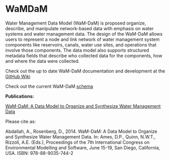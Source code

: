 WaMDaM
======

Water Management Data Model (WaM-DaM) is proposed organize, describe, and manipulate network-based data with emphasis on water systems and water management data. The design of the WaM-DaM allows users to represent a node and link network of water management system components like reservoirs, canals, water use sites, and operations that involve those components. The data model also supports structured metadata fields that describe who collected data for the components, how and where the data were collected.

Check out the up to date WaM-DaM documentation and development at the [GitHub Wiki](https://github.com/amabdallah/WaMDaM/wiki) 

Check out the current WaM-DaM [schema](http://amabdallah.github.io/WaMDaM) 



**Publications:** 

[WaM-DaM: A Data Model to Organize and Synthesize Water Management Data](http://www.iemss.org/sites/iemss2014/papers/iemss2014_submission_406.pdf)<p>
Please cite as: 

Abdallah, A., Rosenberg, D., 2014. WaM-DaM: A Data Model to Organize and Synthesize Water Management Data. In: Ames, D.P., Quinn, N.W.T., Rizzoli, A.E. (Eds.), Proceedings of the 7th International Congress on Environmental Modelling and Software, June 15-19, San Diego, California, USA. ISBN: 978-88-9035-744-2<p>





